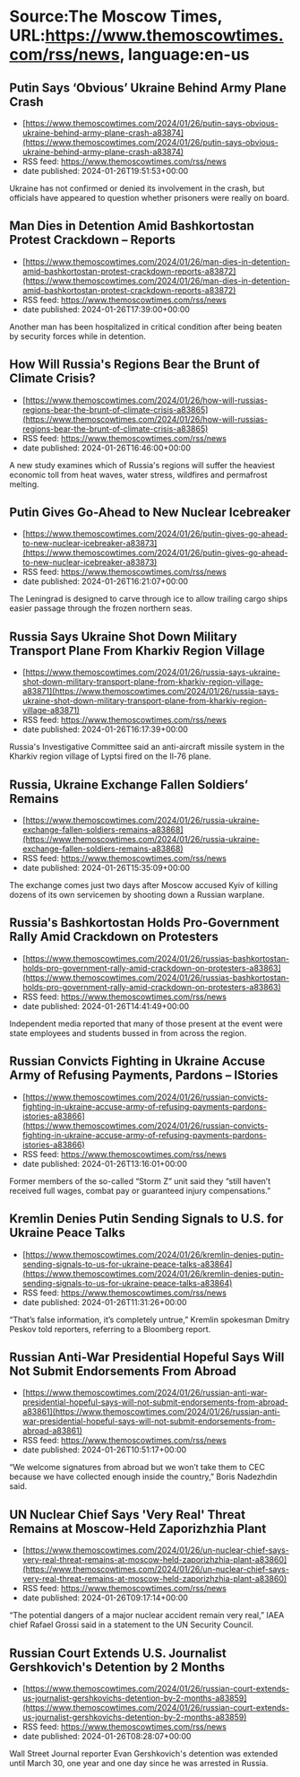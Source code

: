 # Source:The Moscow Times, URL:https://www.themoscowtimes.com/rss/news, language:en-us

## Putin Says ‘Obvious’ Ukraine Behind Army Plane Crash
 - [https://www.themoscowtimes.com/2024/01/26/putin-says-obvious-ukraine-behind-army-plane-crash-a83874](https://www.themoscowtimes.com/2024/01/26/putin-says-obvious-ukraine-behind-army-plane-crash-a83874)
 - RSS feed: https://www.themoscowtimes.com/rss/news
 - date published: 2024-01-26T19:51:53+00:00

Ukraine has not confirmed or denied its involvement in the crash, but officials have appeared to question whether prisoners were really on board.

## Man Dies in Detention Amid Bashkortostan Protest Crackdown – Reports
 - [https://www.themoscowtimes.com/2024/01/26/man-dies-in-detention-amid-bashkortostan-protest-crackdown-reports-a83872](https://www.themoscowtimes.com/2024/01/26/man-dies-in-detention-amid-bashkortostan-protest-crackdown-reports-a83872)
 - RSS feed: https://www.themoscowtimes.com/rss/news
 - date published: 2024-01-26T17:39:00+00:00

Another man has been hospitalized in critical condition after being beaten by security forces while in detention.

## How Will Russia's Regions Bear the Brunt of Climate Crisis?
 - [https://www.themoscowtimes.com/2024/01/26/how-will-russias-regions-bear-the-brunt-of-climate-crisis-a83865](https://www.themoscowtimes.com/2024/01/26/how-will-russias-regions-bear-the-brunt-of-climate-crisis-a83865)
 - RSS feed: https://www.themoscowtimes.com/rss/news
 - date published: 2024-01-26T16:46:00+00:00

A new study examines which of Russia's regions will suffer the heaviest economic toll from heat waves, water stress, wildfires and permafrost melting.

## Putin Gives Go-Ahead to New Nuclear Icebreaker
 - [https://www.themoscowtimes.com/2024/01/26/putin-gives-go-ahead-to-new-nuclear-icebreaker-a83873](https://www.themoscowtimes.com/2024/01/26/putin-gives-go-ahead-to-new-nuclear-icebreaker-a83873)
 - RSS feed: https://www.themoscowtimes.com/rss/news
 - date published: 2024-01-26T16:21:07+00:00

The Leningrad is designed to carve through ice to allow trailing cargo ships easier passage through the frozen northern seas.

## Russia Says Ukraine Shot Down Military Transport Plane From Kharkiv Region Village
 - [https://www.themoscowtimes.com/2024/01/26/russia-says-ukraine-shot-down-military-transport-plane-from-kharkiv-region-village-a83871](https://www.themoscowtimes.com/2024/01/26/russia-says-ukraine-shot-down-military-transport-plane-from-kharkiv-region-village-a83871)
 - RSS feed: https://www.themoscowtimes.com/rss/news
 - date published: 2024-01-26T16:17:39+00:00

Russia's Investigative Committee said an anti-aircraft missile system in the Kharkiv region village of Lyptsi fired on the Il-76 plane.

## Russia, Ukraine Exchange Fallen Soldiers’ Remains
 - [https://www.themoscowtimes.com/2024/01/26/russia-ukraine-exchange-fallen-soldiers-remains-a83868](https://www.themoscowtimes.com/2024/01/26/russia-ukraine-exchange-fallen-soldiers-remains-a83868)
 - RSS feed: https://www.themoscowtimes.com/rss/news
 - date published: 2024-01-26T15:35:09+00:00

The exchange comes just two days after Moscow accused Kyiv of killing dozens of its own servicemen by shooting down a Russian warplane.

## Russia's Bashkortostan Holds Pro-Government Rally Amid Crackdown on Protesters
 - [https://www.themoscowtimes.com/2024/01/26/russias-bashkortostan-holds-pro-government-rally-amid-crackdown-on-protesters-a83863](https://www.themoscowtimes.com/2024/01/26/russias-bashkortostan-holds-pro-government-rally-amid-crackdown-on-protesters-a83863)
 - RSS feed: https://www.themoscowtimes.com/rss/news
 - date published: 2024-01-26T14:41:49+00:00

Independent media reported that many of those present at the event were state employees and students bussed in from across the region.

## Russian Convicts Fighting in Ukraine Accuse Army of Refusing Payments, Pardons – IStories
 - [https://www.themoscowtimes.com/2024/01/26/russian-convicts-fighting-in-ukraine-accuse-army-of-refusing-payments-pardons-istories-a83866](https://www.themoscowtimes.com/2024/01/26/russian-convicts-fighting-in-ukraine-accuse-army-of-refusing-payments-pardons-istories-a83866)
 - RSS feed: https://www.themoscowtimes.com/rss/news
 - date published: 2024-01-26T13:16:01+00:00

Former members of the so-called “Storm Z” unit said they “still haven’t received full wages, combat pay or guaranteed injury compensations.”

## Kremlin Denies Putin Sending Signals to U.S. for Ukraine Peace Talks
 - [https://www.themoscowtimes.com/2024/01/26/kremlin-denies-putin-sending-signals-to-us-for-ukraine-peace-talks-a83864](https://www.themoscowtimes.com/2024/01/26/kremlin-denies-putin-sending-signals-to-us-for-ukraine-peace-talks-a83864)
 - RSS feed: https://www.themoscowtimes.com/rss/news
 - date published: 2024-01-26T11:31:26+00:00

“That’s false information, it’s completely untrue,” Kremlin spokesman Dmitry Peskov told reporters, referring to a Bloomberg report.

## Russian Anti-War Presidential Hopeful Says Will Not Submit Endorsements From Abroad
 - [https://www.themoscowtimes.com/2024/01/26/russian-anti-war-presidential-hopeful-says-will-not-submit-endorsements-from-abroad-a83861](https://www.themoscowtimes.com/2024/01/26/russian-anti-war-presidential-hopeful-says-will-not-submit-endorsements-from-abroad-a83861)
 - RSS feed: https://www.themoscowtimes.com/rss/news
 - date published: 2024-01-26T10:51:17+00:00

“We welcome signatures from abroad but we won’t take them to CEC because we have collected enough inside the country,” Boris Nadezhdin said.

## UN Nuclear Chief Says 'Very Real' Threat Remains at Moscow-Held Zaporizhzhia Plant
 - [https://www.themoscowtimes.com/2024/01/26/un-nuclear-chief-says-very-real-threat-remains-at-moscow-held-zaporizhzhia-plant-a83860](https://www.themoscowtimes.com/2024/01/26/un-nuclear-chief-says-very-real-threat-remains-at-moscow-held-zaporizhzhia-plant-a83860)
 - RSS feed: https://www.themoscowtimes.com/rss/news
 - date published: 2024-01-26T09:17:14+00:00

“The potential dangers of a major nuclear accident remain very real,” IAEA chief Rafael Grossi said in a statement to the UN Security Council.

## Russian Court Extends U.S. Journalist Gershkovich's Detention by 2 Months
 - [https://www.themoscowtimes.com/2024/01/26/russian-court-extends-us-journalist-gershkovichs-detention-by-2-months-a83859](https://www.themoscowtimes.com/2024/01/26/russian-court-extends-us-journalist-gershkovichs-detention-by-2-months-a83859)
 - RSS feed: https://www.themoscowtimes.com/rss/news
 - date published: 2024-01-26T08:28:07+00:00

Wall Street Journal reporter Evan Gershkovich's detention was extended until March 30, one year and one day since he was arrested in Russia.

